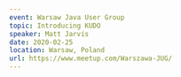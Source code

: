 ```yaml
---
event: Warsaw Java User Group
topic: Introducing KUDO
speaker: Matt Jarvis
date: 2020-02-25
location: Warsaw, Poland
url: https://www.meetup.com/Warszawa-JUG/
---
```


<!-- some more info about the event could go here -->

<!-- more -->
